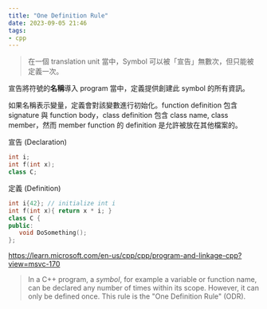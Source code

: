```yaml
---
title: "One Definition Rule"
date: 2023-09-05 21:46
tags:
- cpp
---
```

>  在一個 translation unit 當中，Symbol 可以被「宣告」無數次，但只能被定義一次。

宣告將符號的**名稱**導入 program 當中，定義提供創建此 symbol 的所有資訊。

如果名稱表示變量，定義會對該變數進行初始化。function definition 包含 signature 與 function body，class definition 包含 class name, class member，然而 member function 的 definition 是允許被放在其他檔案的。

宣告 (Declaration)
```cpp
int i;
int f(int x);
class C;
```
定義 (Definition)
```cpp
int i{42}; // initialize int i
int f(int x){ return x * i; }
class C {
public:
   void DoSomething();
};
```


https://learn.microsoft.com/en-us/cpp/cpp/program-and-linkage-cpp?view=msvc-170

> In a C++ program, a _symbol_, for example a variable or function name, can be declared any number of times within its scope. However, it can only be defined once. This rule is the "One Definition Rule" (ODR). 
